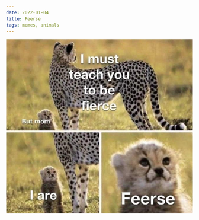 ```yaml
---
date: 2022-01-04
title: Feerse
tags: memes, animals
---
```


![feerse](https://raw.githubusercontent.com/muneer78/muneer78.github.io/master/images/feerse.jpg)



